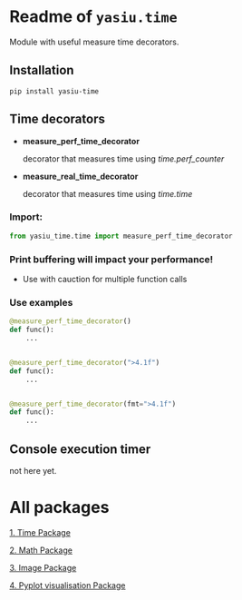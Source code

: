 # Readme of `yasiu.time`

Module with useful measure time decorators.

## Installation

```shell
pip install yasiu-time
```

## Time decorators

- **measure_perf_time_decorator**

  decorator that measures time using *time.perf_counter*


- **measure_real_time_decorator**

  decorator that measures time using *time.time*

### Import:

```py
from yasiu_time.time import measure_perf_time_decorator
```

### Print buffering will impact your performance!

- Use with cauction for multiple function calls

### Use examples

```py
@measure_perf_time_decorator()
def func():
    ...


@measure_perf_time_decorator(">4.1f")
def func():
    ...


@measure_perf_time_decorator(fmt=">4.1f")
def func():
    ...
```

## Console execution timer

not here yet.

# All packages

[1. Time Package](https://pypi.org/project/yasiu-time/)

[2. Math Package](https://pypi.org/project/yasiu-math/)

[3. Image Package](https://pypi.org/project/yasiu-image/)

[4. Pyplot visualisation Package](https://pypi.org/project/yasiu-vis/)

